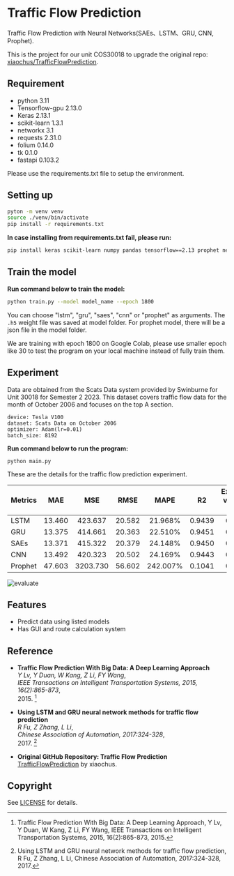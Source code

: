 # Traffic Flow Prediction

Traffic Flow Prediction with Neural Networks(SAEs、LSTM、GRU, CNN, Prophet).

This is the project for our unit COS30018 to upgrade the original repo: [xiaochus/TrafficFlowPrediction](https://github.com/xiaochus/TrafficFlowPrediction).

## Requirement

- python 3.11
- Tensorflow-gpu 2.13.0
- Keras 2.13.1
- scikit-learn 1.3.1
- networkx 3.1
- requests 2.31.0
- folium 0.14.0
- tk 0.1.0
- fastapi 0.103.2

Please use the requirements.txt file to setup the environment.

## Setting up

```bash
pyton -m venv venv
source ./venv/bin/activate
pip install -r requirements.txt
```

**In case installing from requirements.txt fail, please run:**

```bash
pip install keras scikit-learn numpy pandas tensorflow==2.13 prophet networkx==3.1 requests==2.31.0 folium==0.14.0 fastapi pydantic-core pydantic xlrd uvicorn tk gdown
```

## Train the model

**Run command below to train the model:**

```bash
python train.py --model model_name --epoch 1800
```

You can choose "lstm", "gru", "saes", "cnn" or "prophet" as arguments. The ```.h5``` weight file was saved at model folder. For prophet model, there will be a json file in the model folder.

We are training with epoch 1800 on Google Colab, please use smaller epoch like 30 to test the program on your local machine instead of fully train them.

## Experiment

Data are obtained from the Scats Data system provided by Swinburne for Unit 30018 for Semester 2 2023. This dataset covers traffic flow data for the month of October 2006 and focuses on the top A section.

    device: Tesla V100
    dataset: Scats Data on October 2006
    optimizer: Adam(lr=0.01)
    batch_size: 8192


**Run command below to run the program:**

```
python main.py
```

These are the details for the traffic flow prediction experiment.

| Metrics  | MAE       | MSE          | RMSE       | MAPE         | R2          | Explained variance score |
| -------- |:---------:|:------------:| :---------:| :----------: | :---------: | :----------------------: |
| LSTM     | 13.460    | 423.637      | 20.582     | 21.968%      | 0.9439      | 0.9448                   |
| GRU      | 13.375    | 414.661      | 20.363     | 22.510%      | 0.9451      | 0.9451                   |
| SAEs     | 13.371    | 415.322      | 20.379     | 24.148%      | 0.9450      | 0.9450                   |
| CNN      | 13.492    | 420.323      | 20.502     | 24.169%      | 0.9443      | 0.9443                   |
| Prophet  | 47.603    | 3203.730     | 56.602     | 242.007%     | 0.1041      | 0.1640                   |

![evaluate](/images/eva.png)

## Features

- Predict data using listed models
- Has GUI and route calculation system

## Reference

- **Traffic Flow Prediction With Big Data: A Deep Learning Approach**  
  *Y Lv, Y Duan, W Kang, Z Li, FY Wang*,  
  *IEEE Transactions on Intelligent Transportation Systems, 2015, 16(2):865-873*,  
  2015. [^SAEs]

- **Using LSTM and GRU neural network methods for traffic flow prediction**  
  *R Fu, Z Zhang, L Li*,  
  *Chinese Association of Automation, 2017:324-328*,  
  2017. [^RNN]

- **Original GitHub Repository: Traffic Flow Prediction**  
  [TrafficFlowPrediction](https://github.com/xiaochus/TrafficFlowPrediction) by xiaochus.

[^SAEs]: Traffic Flow Prediction With Big Data: A Deep Learning Approach, Y Lv, Y Duan, W Kang, Z Li, FY Wang, IEEE Transactions on Intelligent Transportation Systems, 2015, 16(2):865-873, 2015.

[^RNN]: Using LSTM and GRU neural network methods for traffic flow prediction, R Fu, Z Zhang, L Li, Chinese Association of Automation, 2017:324-328, 2017.


## Copyright
See [LICENSE](LICENSE) for details.
